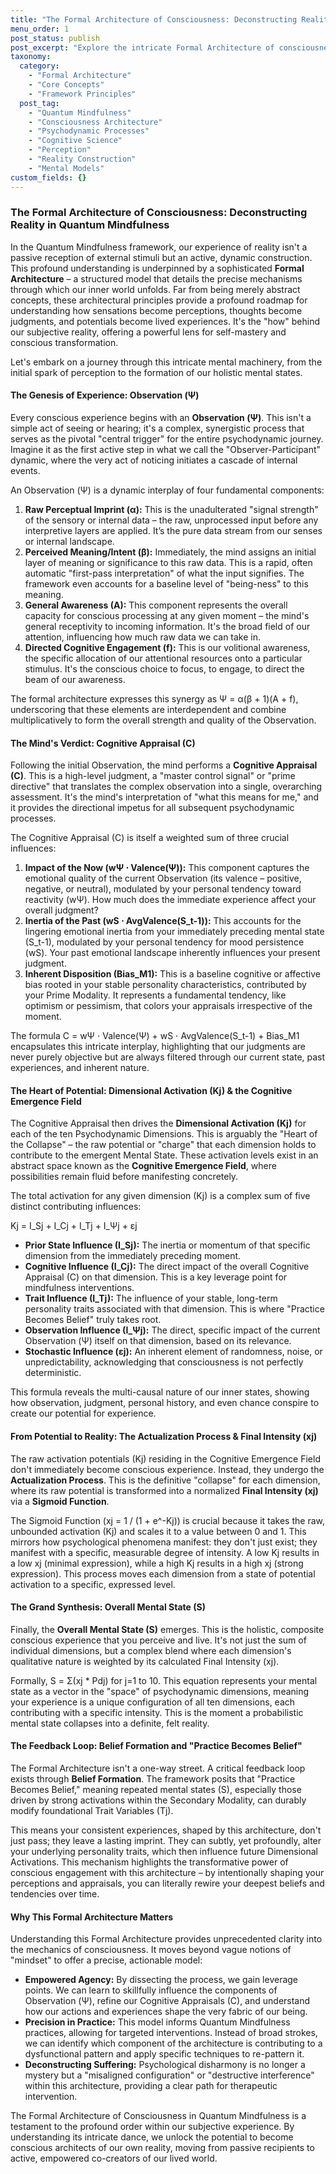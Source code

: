 ```yaml
---
title: "The Formal Architecture of Consciousness: Deconstructing Reality in Quantum Mindfulness"
menu_order: 1
post_status: publish
post_excerpt: "Explore the intricate Formal Architecture of consciousness within Quantum Mindfulness, a structured model revealing how our perceptions, judgments, and psychodynamic dimensions coalesce to form our experienced reality. This deep dive illuminates the precise mechanisms, from initial observation to the final mental state, that shape our subjective world."
taxonomy:
  category:
    - "Formal Architecture"
    - "Core Concepts"
    - "Framework Principles"
  post_tag:
    - "Quantum Mindfulness"
    - "Consciousness Architecture"
    - "Psychodynamic Processes"
    - "Cognitive Science"
    - "Perception"
    - "Reality Construction"
    - "Mental Models"
custom_fields: {}
---
```


### The Formal Architecture of Consciousness: Deconstructing Reality in Quantum Mindfulness

In the Quantum Mindfulness framework, our experience of reality isn't a passive reception of external stimuli but an active, dynamic construction. This profound understanding is underpinned by a sophisticated **Formal Architecture** – a structured model that details the precise mechanisms through which our inner world unfolds. Far from being merely abstract concepts, these architectural principles provide a profound roadmap for understanding how sensations become perceptions, thoughts become judgments, and potentials become lived experiences. It's the "how" behind our subjective reality, offering a powerful lens for self-mastery and conscious transformation.

Let's embark on a journey through this intricate mental machinery, from the initial spark of perception to the formation of our holistic mental states.

#### The Genesis of Experience: Observation (Ψ)

Every conscious experience begins with an **Observation (Ψ)**. This isn't a simple act of seeing or hearing; it's a complex, synergistic process that serves as the pivotal "central trigger" for the entire psychodynamic journey. Imagine it as the first active step in what we call the "Observer-Participant" dynamic, where the very act of noticing initiates a cascade of internal events.

An Observation (Ψ) is a dynamic interplay of four fundamental components:

1.  **Raw Perceptual Imprint (α):** This is the unadulterated "signal strength" of the sensory or internal data – the raw, unprocessed input before any interpretive layers are applied. It’s the pure data stream from our senses or internal landscape.
2.  **Perceived Meaning/Intent (β):** Immediately, the mind assigns an initial layer of meaning or significance to this raw data. This is a rapid, often automatic "first-pass interpretation" of what the input signifies. The framework even accounts for a baseline level of "being-ness" to this meaning.
3.  **General Awareness (A):** This component represents the overall capacity for conscious processing at any given moment – the mind's general receptivity to incoming information. It's the broad field of our attention, influencing how much raw data we can take in.
4.  **Directed Cognitive Engagement (f):** This is our volitional awareness, the specific allocation of our attentional resources onto a particular stimulus. It's the conscious choice to focus, to engage, to direct the beam of our awareness.

The formal architecture expresses this synergy as Ψ = α(β + 1)(A + f), underscoring that these elements are interdependent and combine multiplicatively to form the overall strength and quality of the Observation.

#### The Mind's Verdict: Cognitive Appraisal (C)

Following the initial Observation, the mind performs a **Cognitive Appraisal (C)**. This is a high-level judgment, a "master control signal" or "prime directive" that translates the complex observation into a single, overarching assessment. It's the mind's interpretation of "what this means for me," and it provides the directional impetus for all subsequent psychodynamic processes.

The Cognitive Appraisal (C) is itself a weighted sum of three crucial influences:

1.  **Impact of the Now (wΨ ⋅ Valence(Ψ)):** This component captures the emotional quality of the current Observation (its valence – positive, negative, or neutral), modulated by your personal tendency toward reactivity (wΨ). How much does the immediate experience affect your overall judgment?
2.  **Inertia of the Past (wS ⋅ AvgValence(S_t-1)):** This accounts for the lingering emotional inertia from your immediately preceding mental state (S_t-1), modulated by your personal tendency for mood persistence (wS). Your past emotional landscape inherently influences your present judgment.
3.  **Inherent Disposition (Bias_M1):** This is a baseline cognitive or affective bias rooted in your stable personality characteristics, contributed by your Prime Modality. It represents a fundamental tendency, like optimism or pessimism, that colors your appraisals irrespective of the moment.

The formula C = wΨ ⋅ Valence(Ψ) + wS ⋅ AvgValence(S_t-1) + Bias_M1 encapsulates this intricate interplay, highlighting that our judgments are never purely objective but are always filtered through our current state, past experiences, and inherent nature.

#### The Heart of Potential: Dimensional Activation (Kj) & the Cognitive Emergence Field

The Cognitive Appraisal then drives the **Dimensional Activation (Kj)** for each of the ten Psychodynamic Dimensions. This is arguably the "Heart of the Collapse" – the raw potential or "charge" that each dimension holds to contribute to the emergent Mental State. These activation levels exist in an abstract space known as the **Cognitive Emergence Field**, where possibilities remain fluid before manifesting concretely.

The total activation for any given dimension (Kj) is a complex sum of five distinct contributing influences:

Kj = I_Sj + I_Cj + I_Tj + I_Ψj + εj

*   **Prior State Influence (I_Sj):** The inertia or momentum of that specific dimension from the immediately preceding moment.
*   **Cognitive Influence (I_Cj):** The direct impact of the overall Cognitive Appraisal (C) on that dimension. This is a key leverage point for mindfulness interventions.
*   **Trait Influence (I_Tj):** The influence of your stable, long-term personality traits associated with that dimension. This is where "Practice Becomes Belief" truly takes root.
*   **Observation Influence (I_Ψj):** The direct, specific impact of the current Observation (Ψ) itself on that dimension, based on its relevance.
*   **Stochastic Influence (εj):** An inherent element of randomness, noise, or unpredictability, acknowledging that consciousness is not perfectly deterministic.

This formula reveals the multi-causal nature of our inner states, showing how observation, judgment, personal history, and even chance conspire to create our potential for experience.

#### From Potential to Reality: The Actualization Process & Final Intensity (xj)

The raw activation potentials (Kj) residing in the Cognitive Emergence Field don't immediately become conscious experience. Instead, they undergo the **Actualization Process**. This is the definitive "collapse" for each dimension, where its raw potential is transformed into a normalized **Final Intensity (xj)** via a **Sigmoid Function**.

The Sigmoid Function (xj = 1 / (1 + e^-Kj)) is crucial because it takes the raw, unbounded activation (Kj) and scales it to a value between 0 and 1. This mirrors how psychological phenomena manifest: they don't just exist; they manifest with a specific, measurable degree of intensity. A low Kj results in a low xj (minimal expression), while a high Kj results in a high xj (strong expression). This process moves each dimension from a state of potential activation to a specific, expressed level.

#### The Grand Synthesis: Overall Mental State (S)

Finally, the **Overall Mental State (S)** emerges. This is the holistic, composite conscious experience that you perceive and live. It's not just the sum of individual dimensions, but a complex blend where each dimension's qualitative nature is weighted by its calculated Final Intensity (xj).

Formally, S = Σ(xj * Pdj) for j=1 to 10. This equation represents your mental state as a vector in the "space" of psychodynamic dimensions, meaning your experience is a unique configuration of all ten dimensions, each contributing with a specific intensity. This is the moment a probabilistic mental state collapses into a definite, felt reality.

#### The Feedback Loop: Belief Formation and "Practice Becomes Belief"

The Formal Architecture isn't a one-way street. A critical feedback loop exists through **Belief Formation**. The framework posits that "Practice Becomes Belief," meaning repeated mental states (S), especially those driven by strong activations within the Secondary Modality, can durably modify foundational Trait Variables (Tj).

This means your consistent experiences, shaped by this architecture, don't just pass; they leave a lasting imprint. They can subtly, yet profoundly, alter your underlying personality traits, which then influence future Dimensional Activations. This mechanism highlights the transformative power of conscious engagement with this architecture – by intentionally shaping your perceptions and appraisals, you can literally rewire your deepest beliefs and tendencies over time.

#### Why This Formal Architecture Matters

Understanding this Formal Architecture provides unprecedented clarity into the mechanics of consciousness. It moves beyond vague notions of "mindset" to offer a precise, actionable model:

*   **Empowered Agency:** By dissecting the process, we gain leverage points. We can learn to skillfully influence the components of Observation (Ψ), refine our Cognitive Appraisals (C), and understand how our actions and experiences shape the very fabric of our being.
*   **Precision in Practice:** This model informs Quantum Mindfulness practices, allowing for targeted interventions. Instead of broad strokes, we can identify which component of the architecture is contributing to a dysfunctional pattern and apply specific techniques to re-pattern it.
*   **Deconstructing Suffering:** Psychological disharmony is no longer a mystery but a "misaligned configuration" or "destructive interference" within this architecture, providing a clear path for therapeutic intervention.

The Formal Architecture of Consciousness in Quantum Mindfulness is a testament to the profound order within our subjective experience. By understanding its intricate dance, we unlock the potential to become conscious architects of our own reality, moving from passive recipients to active, empowered co-creators of our lived world.